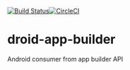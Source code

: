 [![Build Status](https://app.bitrise.io/app/f2115558a2de5efa/status.svg?token=tyB-gCxh2OKHelhbeHmBng&branch=master)](https://app.bitrise.io/app/f2115558a2de5efa)[![CircleCI](https://circleci.com/gh/adrianolc/droid-app-builder/tree/master.svg?style=svg)](https://circleci.com/gh/adrianolc/droid-app-builder/tree/master)

# droid-app-builder
Android consumer from app builder API
